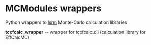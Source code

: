 # MCModules wrappers
Python wrappers to [lsrm](http://lsrm.ru/en/) Monte-Carlo calculation libraries



**tccfcalc_wrapper** -- wrapper for tccfcalc.dll (calculation library for EffCalcMC)



